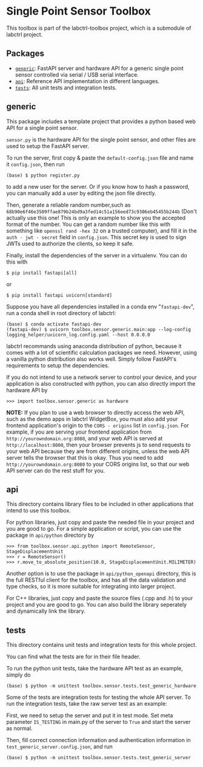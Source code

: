 # Single Point Sensor Toolbox

This toolbox is part of the labctrl-toolbox project, which is a submodule of labctrl project.

## Packages

- [`generic`](#generic): FastAPI server and hardware API for a generic single point sensor controlled via serial / USB serial interface.
- [`api`](#api): Reference API implementation in different languages.
- [`tests`](#tests): All unit tests and integration tests.

## generic

This package includes a template project that provides a python based web API for a single point sensor.

`sensor.py` is the hardware API for the single point sensor, and other files are used to setup the FastAPI server.

To run the server, first copy & paste the `default-config.json` file and name it `config.json`, then run

    (base) $ python register.py

to add a new user for the server.
Or if you know how to hash a password, you can manually add a user by editing the json file directly.

Then, generate a reliable random number,such as `68b90e6f46e3509ffae879b24bd9a3fed14c51a156eed73c9306eb45455b244b` 
(Don't actually use this one! This is only an example to show you the accepted format of the number. 
You can get a random number like this with something like `openssl rand -hex 32` on a trusted computer), 
and fill it in the `auth - jwt - secret` field in `config.json`.
This secret key is used to sign JWTs used to authorize the clients, so keep it safe.

Finally, install the dependencies of the server in a virtualenv.
You can do this with

    $ pip install fastapi[all]

or

    $ pip install fastapi uvicorn[standard]

Suppose you have all dependencies installed in a conda env "`fastapi-dev`", 
run a conda shell in root directory of labctrl:

    (base) $ conda activate fastapi-dev
    (fastapi-dev) $ uvicorn toolbox.sensor.generic.main:app --log-config logging_helper/uvicorn_log.config.yaml --host 0.0.0.0

labctrl recommands using anaconda distribution of python, 
because it comes with a lot of scientific calculation packages we need.
However, using a vanilla python distribution also works well.
Simply follow FastAPI's requirements to setup the dependencies.

If you do not intend to use a network server to control your device, 
and your application is also constructed with python, you can also directly import the hardware API by

    >>> import toolbox.sensor.generic as hardware

**NOTE:** If you plan to use a web browser to directly access the web API, such as the demo apps in labctrl WidgetBox, you must also add your frontend application's origin to the `CORS - origins` list in `config.json`.
For example, if you are serving your frontend application from `http://yourowndomain.org:8080`, and your web API is served at `http://localhost:8000`, then your browser prevents js to send requests to your web API because they are from different origins, unless the web API server tells the browser that this is okay. Thus you need to add `http://yourowndomain.org:8080` to your CORS origins list, so that our web API server can do the rest stuff for you.

## api

This directory contains library files to be included in other applications that intend to use this toolbox.

For python libraries, just copy and paste the needed file in your project and you are good to go.
For a simple application or script, you can use the package in `api/python` directory by

    >>> from toolbox.sensor.api.python import RemoteSensor, StageDisplacementUnit
    >>> r = RemoteSensor()
    >>> r.move_to_absolute_position(10.0, StageDisplacementUnit.MILIMETER)

Another option is to use the package in `api/python_openapi` directory, 
this is the full RESTful client for the toolbox, 
and has all the data validation and type checks, 
so it is more suitable for integrating into larger project.

For C++ libraries, just copy and paste the source files (.cpp and .h) to your project and you are good to go.
You can also build the library seperately and dynamically link the library.

## tests

This directory contains unit tests and integration tests for this whole project.

You can find what the tests are for in their file header.

To run the python unit tests, take the hardware API test as an example, simply do

    (base) $ python -m unittest toolbox.sensor.tests.test_generic_hardware

Some of the tests are integration tests for testing the whole API server.
To run the integration tests, take the raw server test as an example:

First, we need to setup the server and put it in test mode. Set meta parameter `IS_TESTING` in main.py of the server to `True` and start the server as normal.

Then, fill correct connection information and authentication information in `test_generic_server.config.json`, and run

    (base) $ python -m unittest toolbox.sensor.tests.test_generic_server
